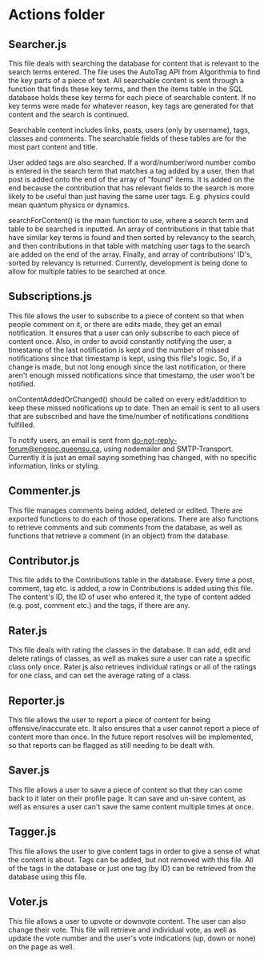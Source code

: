 # Actions folder

## Searcher.js

This file deals with searching the database for content that is relevant to the search terms entered. The file uses the AutoTag API from Algorithmia to find 
the key parts of a piece of text. All searchable content is sent through a function that finds these key terms, and then the items table in the SQL database
holds these key terms for each piece of searchable content. If no key terms were made for whatever reason, key tags are generated for that content and the search is continued.

Searchable content includes links, posts, users (only by username), tags, classes and comments.
The searchable fields of these tables are for the most part content and title.

User added tags are also searched. If a word/number/word number combo is entered in the search term that matches a tag added by a user, then
that post is added onto the end of the array of "found" items. It is added on the end because the contribution that has relevant fields to the
search is more likely to be useful than just having the same user tags. E.g. physics could mean quantum physics or dynamics.

searchForContent() is the main function to use, where a search term and table to be searched is inputted. An array of contributions in that table that have similar key terms is found
and then sorted by relevancy to the search, and then contributions in that table with matching user tags to the search are added on the end of the array. Finally,
and array of contributions' ID's, sorted by relevancy is returned. Currently, development is being done to allow for multiple tables to be searched at once.

## Subscriptions.js

This file allows the user to subscribe to a piece of content so that when people comment on it, or there are edits made, they get an email notification.
It ensures that a user can only subscribe to each piece of content once. Also, in order to avoid constantly notifying the user, a timestamp of the 
last notification is kept and the number of missed notifications since that timestamp is kept, using this file's logic. So, if a change is made, but not
long enough since the last notification, or there aren't enough missed notifications since that timestamp, the user won't be notified.

onContentAddedOrChanged() should be called on every edit/addition to keep these missed notifications up to date. Then an email is sent to all users that are subscribed and have the time/number of notifications conditions fulfilled.

To notify users, an email is sent from do-not-reply-forum@engsoc.queensu.ca, using nodemailer and SMTP-Transport. Currently it is just an email saying something has changed,
with no specific information, links or styling.

## Commenter.js

This file manages comments being added, deleted or edited. There are exported functions to do each of those operations. There are also functions to
retrieve comments and sub comments from the database, as well as functions that retrieve a comment (in an object) from the database.

## Contributor.js

This file adds to the Contributions table in the database. Every time a post, comment, tag etc. is added, a row in Contributions is added using this file.
The content's ID, the ID of user who entered it, the type of content added (e.g. post, comment etc.) and the tags, if there are any.

## Rater.js

This file deals with rating the classes in the database. It can add, edit and delete ratings of classes, as well as makes sure a user can rate a specific class only once.
Rater.js also retrieves individual ratings or all of the ratings for one class, and can set the average rating of a class.
 
 ## Reporter.js
 
 This file allows the user to report a piece of content for being offensive/inaccurate etc. It also ensures that a user cannot report a piece of content more than once.
 In the future report resolves will be implemented, so that reports can be flagged as still needing to be dealt with.
 
 ## Saver.js
 
 This file allows a user to save a piece of content so that they can come back to it later on their profile page. It can save and un-save content, as well
 as ensures a user can't save the same content multiple times at once.
 
 ## Tagger.js
 
 This file allows the user to give content tags in order to give a sense of what the content is about. Tags can be added, but not removed with this file.
 All of the tags in the database or just one tag (by ID) can be retrieved from the database using this file.
 
 ## Voter.js
 
 This file allows a user to upvote or downvote content. The user can also change their vote. This file will retrieve and individual vote, as well
 as update the vote number and the user's vote indications (up, down or none) on the page as well. 